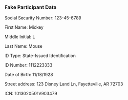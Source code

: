 ### Fake Participant Data

Social Security Number: 123-45-6789

First Name: Mickey

Middle Initial: L

Last Name: Mouse

ID Type: State-Issued Identification

ID Number: 1112223333

Date of Birth: 11/18/1928

Street address: 123 Disney Land Ln, Fayetteville, AR 72703

ICN: 1013020501V903479
